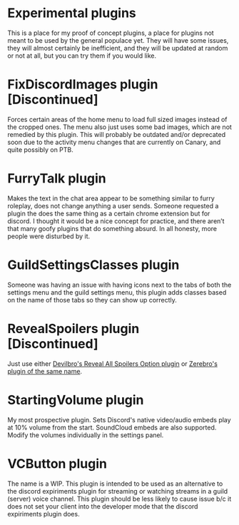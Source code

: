 # Experimental plugins

<div>This is a place for my proof of concept plugins, a place for plugins not meant to be used by the general populace yet. They will have some issues, they will almost certainly be inefficient, and they will be updated at random or not at all, but you can try them if you would like.</div>

# FixDiscordImages plugin [Discontinued]

<div>Forces certain areas of the home menu to load full sized images instead of the cropped ones. The menu also just uses some bad images, which are not remedied by this plugin. This will probably be outdated and/or deprecated soon due to the activity menu changes that are currently on Canary, and quite possibly on PTB.</div>

# FurryTalk plugin

<div>Makes the text in the chat area appear to be something similar to furry roleplay, does not change anything a user sends. Someone requested a plugin the does the same thing as a certain chrome extension but for discord. I thought it would be a nice concept for practice, and there aren’t that many goofy plugins that do something absurd. In all honesty, more people were disturbed by it.</div>

# GuildSettingsClasses plugin

<div>Someone was having an issue with having icons next to the tabs of both the settings menu and the guild settings menu, this plugin adds classes based on the name of those tabs so they can show up correctly.</div>

# RevealSpoilers plugin [Discontinued]

<div>Just use either <a href="https://github.com/mwittrien/BetterDiscordAddons/blob/master/Plugins/RevealAllSpoilersOption/RevealAllSpoilersOption.plugin.js">Devilbro's Reveal All Spoilers Option plugin</a> or <a href="https://github.com/rauenzi/BetterDiscordAddons/tree/master/Plugins/RevealSpoilers">Zerebro's plugin of the same name</a>.

# StartingVolume plugin

<div>My most prospective plugin. Sets Discord's native video/audio embeds play at 10% volume from the start. SoundCloud embeds are also supported. Modify the volumes individually in the settings panel.</div>

# VCButton plugin

<div>The name is a WIP. This plugin is intended to be used as an alternative to the discord expiriments plugin for streaming or watching streams in a guild (server) voice channel. This plugin should be less likely to cause issue b/c it does not set your client into the developer mode that the discord expiriments plugin does.</div>
